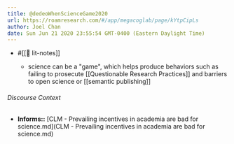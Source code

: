 ```yaml
---
title: @dedeoWhenScienceGame2020
url: https://roamresearch.com/#/app/megacoglab/page/kYtpCipLs
author: Joel Chan
date: Sun Jun 21 2020 23:55:54 GMT-0400 (Eastern Daylight Time)
---
```


- #[[📝 lit-notes]]

    - science can be a "game", which helps produce behaviors such as failing to prosecute [[Questionable Research Practices]] and barriers to open science or [[semantic publishing]]

###### Discourse Context

- **Informs::** [CLM - Prevailing incentives in academia are bad for science.md](CLM - Prevailing incentives in academia are bad for science.md)

